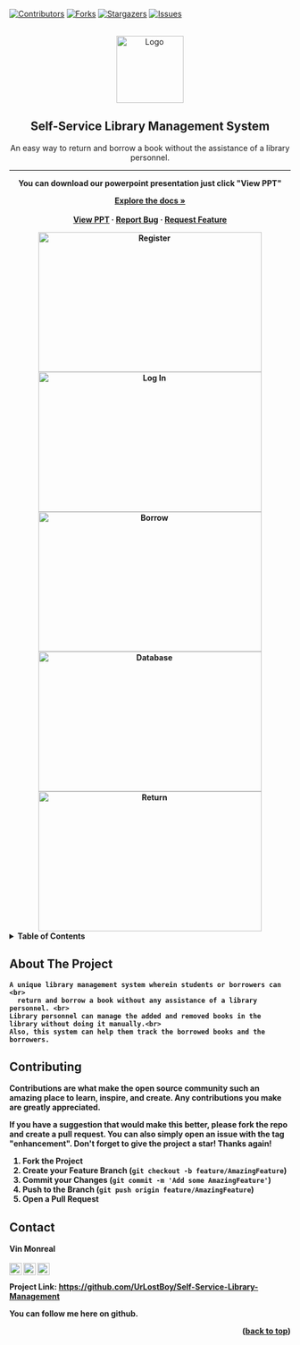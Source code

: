 <div id="top"></div>
<!--
*** Thanks for checking out the Best-README-Template. If you have a suggestion
*** that would make this better, please fork the repo and create a pull request
*** or simply open an issue with the tag "enhancement".
*** Don't forget to give the project a star!
*** Thanks again! Now go create something AMAZING! :D
-->



<!-- PROJECT SHIELDS -->
<!--
*** I'm using markdown "reference style" links for readability.
*** Reference links are enclosed in brackets [ ] instead of parentheses ( ).
*** See the bottom of this document for the declaration of the reference variables
*** for contributors-url, forks-url, etc. This is an optional, concise syntax you may use.
*** https://www.markdownguide.org/basic-syntax/#reference-style-links
-->
[![Contributors][contributors-shield]][contributors-url]
[![Forks][forks-shield]][forks-url]
[![Stargazers][stars-shield]][stars-url]
[![Issues][issues-shield]][issues-url]


<!-- PROJECT LOGO -->
<br />
<div align="center">
    <img src="https://i.ibb.co/qjMw6BT/SSLIB.png" alt="Logo" width="120" height="120">
  </a>

  <h2 align="center"><b>Self-Service Library Management System</b></h2>

  <p align="center">
    An easy way to return and borrow a book without the assistance of a library personnel. <br>
    <hr>
    <b>You can download our powerpoint presentation just click "View PPT"<b><br>
   
  <p align="center">
    <a href="https://github.com/UrLostBoy/Self-Service-Library-Management"><strong>Explore the docs »</strong></a>
    <br />
    <br />
    <a href="https://www.mediafire.com/file/kqwh0poq5nm8s41/Self+service.mp4/file">View PPT</a>
    ·
    <a href="https://github.com/UrLostBoy/Self-Service-Library-Management/issues">Report Bug</a>
    ·
    <a href="https://github.com/UrLostBoy/Self-Service-Library-Management/issues">Request Feature</a>
  </p>
</div>
<div align="center">
    <a href="https://i.ibb.co/7bzT2fs"><img src="https://i.ibb.co/fD1TXhQ/image.png" alt="Register" border="0" width="400" height="250"></a>
    <a href="https://i.ibb.co/qps4JTh"><img src="https://i.ibb.co/WvKwhnZ/image.png" alt="Log In" border="0" width="400" height="250"></a>
    <a href="https://i.ibb.co/8czT5vv"><img src="https://i.ibb.co/fDjNx4n/image.png" alt="Borrow" border="0" width="400" height="250"></a>
    <a href="https://i.ibb.co/fDjNx4n"><img src="https://i.ibb.co/kDz7f6S/image.png" alt="Database" border="0" width="400" height="250"></a>
    <a href="https://i.ibb.co/kDz7f6S"><img src="https://i.ibb.co/gjJS7js/image.png" alt="Return" border="0" width="400" height="250"></a>
</div>


<!-- TABLE OF CONTENTS -->
<details>
  <summary>Table of Contents</summary>
  <ol>
    <li>
      <a href="#about-the-project">About The Project</a>
    </li>
    <li><a href="#contributing">Contributing</a></li>
    <li><a href="#contact">Contact</a></li>
  </ol>
</details>



<!-- ABOUT THE PROJECT -->
## About The Project


    A unique library management system wherein students or borrowers can <br>
      return and borrow a book without any assistance of a library personnel. <br>
    Library personnel can manage the added and removed books in the library without doing it manually.<br>
    Also, this system can help them track the borrowed books and the borrowers.


<!-- CONTRIBUTING -->
## Contributing

Contributions are what make the open source community such an amazing place to learn, inspire, and create. Any contributions you make are **greatly appreciated**.

If you have a suggestion that would make this better, please fork the repo and create a pull request. You can also simply open an issue with the tag "enhancement".
Don't forget to give the project a star! Thanks again!

1. Fork the Project
2. Create your Feature Branch (`git checkout -b feature/AmazingFeature`)
3. Commit your Changes (`git commit -m 'Add some AmazingFeature'`)
4. Push to the Branch (`git push origin feature/AmazingFeature`)
5. Open a Pull Request

      
<!-- CONTACT -->
## Contact

<b>Vin Monreal</b><br>
<br>
<a href="https://www.instagram.com/vinmreal/" rel="nofollow">
  <img align="left" alt="Vin Monreal - Instagram" width="22px" src="https://camo.githubusercontent.com/c80f9763ed06d4ab9fbcc1a74b8b74cd95e4c7f82d3f1f70233994f236a0faeb/68747470733a2f2f63646e2e6a7364656c6976722e6e65742f6e706d2f73696d706c652d69636f6e734076332f69636f6e732f696e7374616772616d2e737667" data-canonical-src="https://cdn.jsdelivr.net/npm/simple-icons@v3/icons/instagram.svg" style="max-width: 100%;">
</a>
<a href="https://twitter.com/vinreal2" rel="nofollow">
  <img align="left" alt="Vin Monreal - Twitter" width="22px" src="https://camo.githubusercontent.com/055d96e8404ce2ab1dd0af5f1c2030d242309a5bc69e47ff32e0b2ab73307e1e/68747470733a2f2f75706c6f61642e77696b696d656469612e6f72672f77696b6970656469612f73636f2f392f39662f547769747465725f626972645f6c6f676f5f323031322e737667" data-canonical-src="https://upload.wikimedia.org/wikipedia/sco/9/9f/Twitter_bird_logo_2012.svg" style="max-width: 100%;">
</a>
<a href="https://www.facebook.com/markvinz.pocson/" rel="nofollow">
  <img align="left" alt="Vin Monreal - Facebook" width="22px" src="https://camo.githubusercontent.com/013ab4b8c0a14af1d626b6106c10a4ca83129f9b89d063db25612dcb88740bc5/68747470733a2f2f63646e2e6a7364656c6976722e6e65742f6e706d2f73696d706c652d69636f6e734076332f69636f6e732f66616365626f6f6b2e737667" data-canonical-src="https://cdn.jsdelivr.net/npm/simple-icons@v3/icons/facebook.svg" style="max-width: 100%;">
</a><br>
<br>
Project Link: https://github.com/UrLostBoy/Self-Service-Library-Management
<br>

You can follow me here on github.

<p align="right">(<a href="#top">back to top</a>)</p>



<!-- MARKDOWN LINKS & IMAGES -->
<!-- https://www.markdownguide.org/basic-syntax/#reference-style-links -->
[contributors-shield]: https://img.shields.io/github/contributors/Kiyo-18/FoodWeb_E-Canteen_System-V.1.0.0.svg?style=for-the-badge
[contributors-url]: https://github.com/Kiyo-18/FoodWeb_E-Canteen_System-V.1.0.0/graphs/contributors
[forks-shield]: https://img.shields.io/github/forks/Kiyo-18/FoodWeb_E-Canteen_System-V.1.0.0.svg?style=for-the-badge
[forks-url]: https://github.com/Kiyo-18/FoodWeb_E-Canteen_System-V.1.0.0/network/members
[stars-shield]: https://img.shields.io/github/stars/Kiyo-18/FoodWeb_E-Canteen_System-V.1.0.0.svg?style=for-the-badge
[stars-url]: https://github.com/Kiyo-18/FoodWeb_E-Canteen_System-V.1.0.0/stargazers
[issues-shield]: https://img.shields.io/github/issues/Kiyo-18/FoodWeb_E-Canteen_System-V.1.0.0.svg?style=for-the-badge
[issues-url]: https://github.com/Kiyo-18/FoodWeb_E-Canteen_System-V.1.0.0/issues
